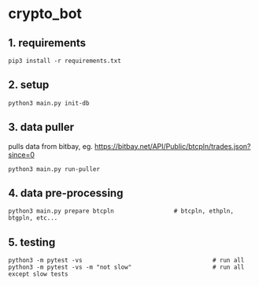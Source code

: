 # crypto_bot

## 1. requirements
```
pip3 install -r requirements.txt
```

## 2. setup
```
python3 main.py init-db
```

## 3. data puller
pulls data from bitbay, eg. https://bitbay.net/API/Public/btcpln/trades.json?since=0
```
python3 main.py run-puller
```

## 4. data pre-processing
```
python3 main.py prepare btcpln                 # btcpln, ethpln, btgpln, etc...
```

## 5. testing
```
python3 -m pytest -vs                                     # run all
python3 -m pytest -vs -m "not slow"                       # run all except slow tests
```
